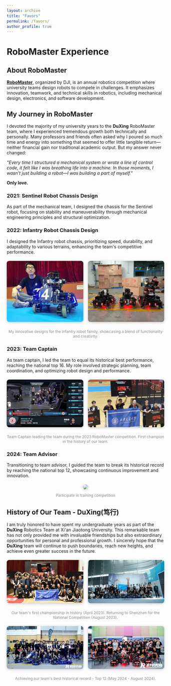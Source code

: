 ```yaml
---
layout: archive
title: "Favors"
permalink: /favors/
author_profile: true
---
```


# RoboMaster Experience

## About RoboMaster
[**RoboMaster**](https://www.robomaster.com/en-US), organized by DJI, is an annual robotics competition where university teams design robots to compete in challenges. It emphasizes innovation, teamwork, and technical skills in robotics, including mechanical design, electronics, and software development.


## My Journey in RoboMaster

I devoted the majority of my university years to the **DuXing** RoboMaster team, where I experienced tremendous growth both technically and personally. Many professors and friends often asked why I poured so much time and energy into something that seemed to offer little tangible return—neither financial gain nor traditional academic output. But my answer never changed: 

*"Every time I structured a mechanical system or wrote a line of control code, it felt like I was breathing life into a machine. In those moments, I wasn’t just building a robot—I was building a part of myself."*

**Only love.** 

### 2021: Sentinel Robot Chassis Design
As part of the mechanical team, I designed the chassis for the Sentinel robot, focusing on stability and maneuverability through mechanical engineering principles and structural optimization.

### 2022: Infantry Robot Chassis Design
I designed the Infantry robot chassis, prioritizing speed, durability, and adaptability to various terrains, enhancing the team's competitive performance.

<div style="display: flex; gap: 15px; justify-content: center; align-items: flex-start; margin: 20px 0; flex-wrap: wrap;">
  <div style="flex: 1; min-width: 220px; text-align: center;">
    <img src="../images/First_design.jpg" style="width: 100%; border-radius: 8px; box-shadow: 0 2px 8px #ccc;">
  </div>
  <div style="flex: 1; min-width: 220px; text-align: center;">
    <img src="../images/Robot_family.jpg" style="width: 100%; border-radius: 8px; box-shadow: 0 2px 8px #ccc;">
  </div>
</div>
<div style="text-align: center; color: #888; font-size: 12px; margin-top: 8px;">My innovative designs for the Infantry robot family, showcasing a blend of functionality and creativity.</div>

### 2023: Team Captain
As team captain, I led the team to equal its historical best performance, reaching the national top 16. My role involved strategic planning, team coordination, and optimizing robot design and performance. 

<div style="display: flex; gap: 15px; justify-content: center; align-items: flex-start; margin: 20px 0; flex-wrap: wrap;">
  <div style="flex: 1; min-width: 220px; text-align: center;">
    <img src="../images/Captain.jpg" style="width: 100%; border-radius: 8px; box-shadow: 0 2px 8px #ccc;">
  </div>
  <div style="flex: 1; min-width: 220px; text-align: center;">
    <img src="../images/Our_first_champion.jpg" style="width: 100%; border-radius: 8px; box-shadow: 0 2px 8px #ccc;">
  </div>
</div>
<div style="text-align: center; color: #888; font-size: 12px; margin-top: 8px;">Team Captain leading the team during the 2023 RoboMaster competition. First champion in the history of our team.</div>

### 2024: Team Advisor
Transitioning to team advisor, I guided the team to break its historical record by reaching the national top 12, showcasing continuous improvement and innovation.
<div style="text-align: center; margin: 20px 0;">
  <img src="../images/Team_advior_time.png" style="width: 50%; border-radius: 8px; box-shadow: 0 2px 8px #ccc;">
  <div style="margin-top: 8px; color: #888; font-size: 12px;">Participate in training competition</div>
</div>

## History of Our Team - **DuXing(笃行)**
I am truly honored to have spent my undergraduate years as part of the **DuXing** Robotics Team at Xi'an Jiaotong University. This remarkable team has not only provided me with invaluable friendships but also extraordinary opportunities for personal and professional growth. I sincerely hope that the **DuXing** team will continue to push boundaries, reach new heights, and achieve even greater success in the future.

<div style="display: flex; gap: 15px; justify-content: center; align-items: flex-start; margin: 20px 0; flex-wrap: wrap;">
  <div style="flex: 1; min-width: 220px; text-align: center;">
    <img src="../images/2023_04.jpg" style="width: 100%; border-radius: 8px; box-shadow: 0 2px 8px #ccc;">
  </div>
  <div style="flex: 1; min-width: 220px; text-align: center;">
    <img src="../images/2023_08.jpg" style="width: 100%; border-radius: 8px; box-shadow: 0 2px 8px #ccc;">
  </div>
</div>
<div style="text-align: center; color: #888; font-size: 12px; margin-top: 8px;">Our team's first championship in history (April 2023). Returning to Shenzhen for the National Competition (August 2023).</div>

<div style="display: flex; gap: 15px; justify-content: center; align-items: flex-start; margin: 20px 0; flex-wrap: wrap;">
  <div style="flex: 1; min-width: 220px; text-align: center;">
    <img src="../images/2024_05.jpg" style="width: 100%; border-radius: 8px; box-shadow: 0 2px 8px #ccc;">
  </div>
  <div style="flex: 1; min-width: 220px; text-align: center;">
    <img src="../images/2024_08.jpg" style="width: 100%; border-radius: 8px; box-shadow: 0 2px 8px #ccc;">
  </div>
</div>
<div style="text-align: center; color: #888; font-size: 12px; margin-top: 8px;">Achieving our team's best historical record - Top 12 (May 2024 - August 2024).</div>
